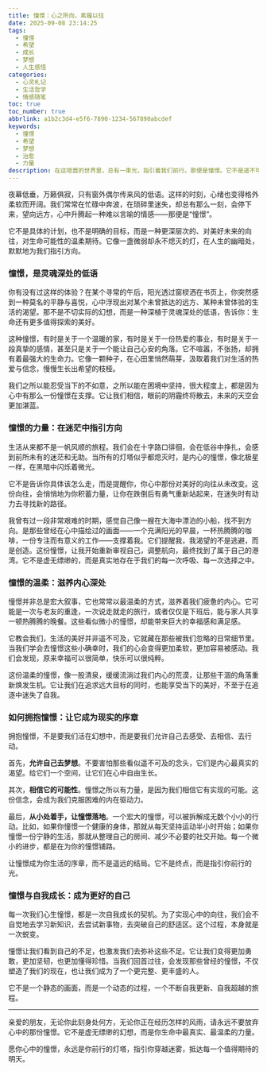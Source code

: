 ```yaml
---
title: 憧憬：心之所向，素履以往
date: 2025-09-08 23:14:25
tags:
  - 憧憬
  - 希望
  - 成长
  - 梦想
  - 人生感悟
categories:
  - 心灵札记
  - 生活哲学
  - 情感随笔
toc: true
toc_number: true
abbrlink: a1b2c3d4-e5f6-7890-1234-567890abcdef
keywords:
  - 憧憬
  - 希望
  - 梦想
  - 治愈
  - 力量
description: 在这喧嚣的世界里，总有一束光，指引着我们前行。那便是憧憬。它不是遥不可及的幻想，而是深植于心的温柔力量，滋养着我们的灵魂，让我们在每一个日出日落间，都能找到继续向前的勇气与希望。
---
```


夜幕低垂，万籁俱寂，只有窗外偶尔传来风的低语。这样的时刻，心绪也变得格外柔软而开阔。我们常常在忙碌中奔波，在琐碎里迷失，却总有那么一刻，会停下来，望向远方，心中升腾起一种难以言喻的情感——那便是“憧憬”。

它不是具体的计划，也不是明确的目标，而是一种更深层次的、对美好未来的向往，对生命可能性的温柔期待。它像一盏微弱却永不熄灭的灯，在人生的幽暗处，默默地为我们指引方向。

### 憧憬，是灵魂深处的低语

你有没有过这样的体验？在某个寻常的午后，阳光透过窗棂洒在书页上，你突然感到一种莫名的平静与喜悦，心中浮现出对某个未曾抵达的远方、某种未曾体验的生活的渴望。那不是不切实际的幻想，而是一种深植于灵魂深处的低语，告诉你：生命还有更多值得探索的美好。

这种憧憬，有时是关于一个温暖的家，有时是关于一份热爱的事业，有时是关于一段真挚的感情，甚至只是关于一个能让自己心安的角落。它不喧嚣，不张扬，却拥有着最强大的生命力。它像一颗种子，在心田里悄然萌芽，汲取着我们对生活的热爱与信念，慢慢生长出希望的枝桠。

我们之所以能忍受当下的不如意，之所以能在困境中坚持，很大程度上，都是因为心中有那么一份憧憬在支撑。它让我们相信，眼前的阴霾终将散去，未来的天空会更加湛蓝。

### 憧憬的力量：在迷茫中指引方向

生活从来都不是一帆风顺的旅程。我们会在十字路口徘徊，会在低谷中挣扎，会感到前所未有的迷茫和无助。当所有的灯塔似乎都熄灭时，是内心的憧憬，像北极星一样，在黑暗中闪烁着微光。

它不是告诉你具体该怎么走，而是提醒你，你心中那份对美好的向往从未改变。这份向往，会悄悄地为你积蓄力量，让你在跌倒后有勇气重新站起来，在迷失时有动力去寻找新的路径。

我曾有过一段非常艰难的时期，感觉自己像一艘在大海中漂泊的小船，找不到方向。是那些曾经在心中描绘过的画面——一个充满阳光的早晨，一杯热腾腾的咖啡，一份专注而有意义的工作——支撑着我。它们提醒我，我渴望的不是逃避，而是创造。这份憧憬，让我开始重新审视自己，调整航向，最终找到了属于自己的港湾。它不是虚无缥缈的，而是真实地存在于我们的每一次呼吸、每一次选择之中。

### 憧憬的温柔：滋养内心深处

憧憬并非总是宏大叙事，它也常常以最温柔的方式，滋养着我们疲惫的内心。它可能是一次与老友的重逢，一次说走就走的旅行，或者仅仅是下班后，能与家人共享一顿热腾腾的晚餐。这些看似微小的憧憬，却能带来巨大的幸福感和满足感。

它教会我们，生活的美好并非遥不可及，它就藏在那些被我们忽略的日常细节里。当我们学会去憧憬这些小确幸时，我们的心会变得更加柔软，更加容易被感动。我们会发现，原来幸福可以很简单，快乐可以很纯粹。

这份温柔的憧憬，像一股清泉，缓缓流淌过我们内心的荒漠，让那些干涸的角落重新焕发生机。它让我们在追求远大目标的同时，也能享受当下的美好，不至于在追逐中迷失了自我。

### 如何拥抱憧憬：让它成为现实的序章

拥抱憧憬，不是要我们活在幻想中，而是要我们允许自己去感受、去相信、去行动。

首先，**允许自己去梦想**。不要害怕那些看似遥不可及的念头，它们是内心最真实的渴望。给它们一个空间，让它们在心中自由生长。

其次，**相信它的可能性**。憧憬之所以有力量，是因为我们相信它有实现的可能。这份信念，会成为我们克服困难的内在驱动力。

最后，**从小处着手，让憧憬落地**。一个宏大的憧憬，可以被拆解成无数个小小的行动。比如，如果你憧憬一个健康的身体，那就从每天坚持运动半小时开始；如果你憧憬一份宁静的生活，那就从整理自己的房间、减少不必要的社交开始。每一个微小的进步，都是在为你的憧憬铺路。

让憧憬成为你生活的序章，而不是遥远的结局。它不是终点，而是指引你前行的光。

### 憧憬与自我成长：成为更好的自己

每一次我们心生憧憬，都是一次自我成长的契机。为了实现心中的向往，我们会不自觉地去学习新知识，去尝试新事物，去突破自己的舒适区。这个过程，本身就是一次蜕变。

憧憬让我们看到自己的不足，也激发我们去弥补这些不足。它让我们变得更加勇敢，更加坚韧，也更加懂得珍惜。当我们回首过往，会发现那些曾经的憧憬，不仅塑造了我们的现在，也让我们成为了一个更完整、更丰盛的人。

它不是一个静态的画面，而是一个动态的过程，一个不断自我更新、自我超越的旅程。

---

亲爱的朋友，无论你此刻身处何方，无论你正在经历怎样的风雨，请永远不要放弃心中的那份憧憬。它不是虚无缥缈的幻想，而是你生命中最真实、最温柔的力量。

愿你心中的憧憬，永远是你前行的灯塔，指引你穿越迷雾，抵达每一个值得期待的明天。